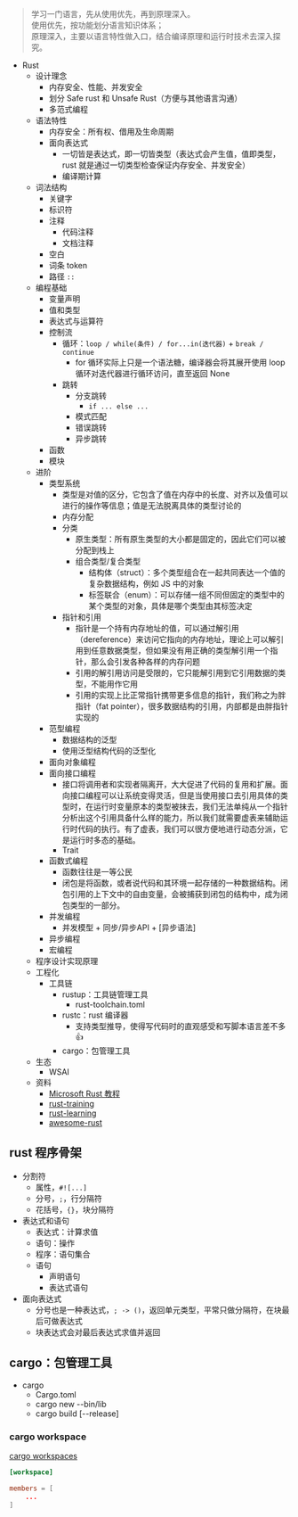 > 学习一门语言，先从使用优先，再到原理深入。  
> 使用优先，按功能划分语言知识体系；  
> 原理深入，主要以语言特性做入口，结合编译原理和运行时技术去深入探究。

- Rust
  - 设计理念
    - 内存安全、性能、并发安全
    - 划分 Safe rust 和 Unsafe Rust（方便与其他语言沟通）
    - 多范式编程
  - 语法特性
    - 内存安全：所有权、借用及生命周期
    - 面向表达式
      - 一切皆是表达式，即一切皆类型（表达式会产生值，值即类型，rust 就是通过一切类型检查保证内存安全、并发安全）
      - 编译期计算
  - 词法结构
    - 关键字
    - 标识符
    - 注释
      - 代码注释
      - 文档注释
    - 空白
    - 词条 token
    - 路径 `::`
  - 编程基础
    - 变量声明
    - 值和类型
    - 表达式与运算符
    - 控制流
      - 循环：`loop / while(条件) / for...in(迭代器)` + `break / continue`
        - for 循环实际上只是一个语法糖，编译器会将其展开使用 loop 循环对迭代器进行循环访问，直至返回 None
      - 跳转
        - 分支跳转
          - `if ... else ...`
        - 模式匹配
        - 错误跳转
        - 异步跳转
    - 函数
    - 模块
  - 进阶
    - 类型系统 
      - 类型是对值的区分，它包含了值在内存中的长度、对齐以及值可以进行的操作等信息；值是无法脱离具体的类型讨论的
      - 内存分配
      - 分类
        - 原生类型：所有原生类型的大小都是固定的，因此它们可以被分配到栈上
        - 组合类型/复合类型
          - 结构体（struct）：多个类型组合在一起共同表达一个值的复杂数据结构，例如 JS 中的对象
          - 标签联合（enum）：可以存储一组不同但固定的类型中的某个类型的对象，具体是哪个类型由其标签决定
      - 指针和引用
        - 指针是一个持有内存地址的值，可以通过解引用（dereference）来访问它指向的内存地址，理论上可以解引用到任意数据类型，但如果没有用正确的类型解引用一个指针，那么会引发各种各样的内存问题
        - 引用的解引用访问是受限的，它只能解引用到它引用数据的类型，不能用作它用
        - 引用的实现上比正常指针携带更多信息的指针，我们称之为胖指针（fat pointer），很多数据结构的引用，内部都是由胖指针实现的
    - 范型编程
      - 数据结构的泛型
      - 使用泛型结构代码的泛型化
    - 面向对象编程
    - 面向接口编程
      - 接口将调用者和实现者隔离开，大大促进了代码的复用和扩展。面向接口编程可以让系统变得灵活，但是当使用接口去引用具体的类型时，在运行时变量原本的类型被抹去，我们无法单纯从一个指针分析出这个引用具备什么样的能力，所以我们就需要虚表来辅助运行时代码的执行。有了虚表，我们可以很方便地进行动态分派，它是运行时多态的基础。
      - Trait
    - 函数式编程
      - 函数往往是一等公民
      - 闭包是将函数，或者说代码和其环境一起存储的一种数据结构。闭包引用的上下文中的自由变量，会被捕获到闭包的结构中，成为闭包类型的一部分。
    - 并发编程
      - 并发模型 + 同步/异步API + [异步语法]
    - 异步编程
    - 宏编程
  - 程序设计实现原理
  - 工程化
    - 工具链
      - rustup：工具链管理工具
        - rust-toolchain.toml
      - rustc：rust 编译器
        - 支持类型推导，使得写代码时的直观感受和写脚本语言差不多👍
      - cargo：包管理工具
  - 生态
    - WSAI
  - 资料
    - [Microsoft Rust 教程](https://docs.microsoft.com/zh-cn/learn/paths/rust-first-steps/)
    - [rust-training](https://github.com/tyrchen/rust-training)
    - [rust-learning](https://github.com/ctjhoa/rust-learning)
    - [awesome-rust](https://github.com/rust-unofficial/awesome-rust)

## rust 程序骨架

- 分割符
  - 属性，`#![...]`
  - 分号，`;`，行分隔符
  - 花括号，`{}`，块分隔符
- 表达式和语句
  - 表达式：计算求值
  - 语句：操作
  - 程序：语句集合
  - 语句
    - 声明语句
    - 表达式语句
- 面向表达式
  - 分号也是一种表达式，`; -> ()`，返回单元类型，平常只做分隔符，在块最后可做表达式
  - 块表达式会对最后表达式求值并返回

## cargo：包管理工具

- cargo
  - Cargo.toml
  - cargo new --bin/lib
  - cargo build [--release]

### cargo workspace

[cargo workspaces](https://kaisery.github.io/trpl-zh-cn/ch14-03-cargo-workspaces.html)

```toml
[workspace]

members = [
    ...
]
```
